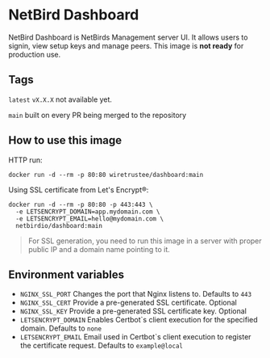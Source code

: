 # NetBird Dashboard
NetBird Dashboard is NetBirds Management server UI. It allows users to signin, view setup keys and manage peers. This image is **not ready** for production use.
## Tags
```latest``` ```vX.X.X``` not available yet.

```main``` built on every PR being merged to the repository
## How to use this image
HTTP run:
```shell
docker run -d --rm -p 80:80 wiretrustee/dashboard:main
```
Using SSL certificate from Let's Encrypt®:
```shell
docker run -d --rm -p 80:80 -p 443:443 \
  -e LETSENCRYPT_DOMAIN=app.mydomain.com \
  -e LETSENCRYPT_EMAIL=hello@mydomain.com \
  netbirdio/dashboard:main
```
> For SSL generation, you need to run this image in a server with proper public IP and a domain name pointing to it.
## Environment variables
* ```NGINX_SSL_PORT``` Changes the port that Nginx listens to. Defaults to ```443```
* ```NGINX_SSL_CERT``` Provide a pre-generated SSL certificate. Optional
* ```NGINX_SSL_KEY``` Provide a pre-generated SSL certificate key. Optional
* ```LETSENCRYPT_DOMAIN``` Enables Certbot`s client execution for the specified domain. Defaults to ```none```
* ```LETSENCRYPT_EMAIL``` Email used in Certbot`s client execution to register the certificate request. Defaults to ```example@local```